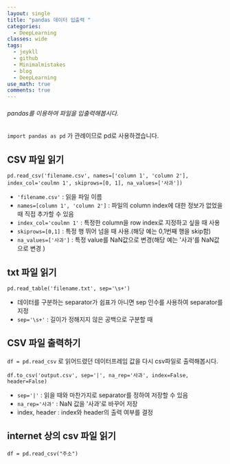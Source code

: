 ```yaml
---
layout: single
title: "pandas 데이터 입출력 "
categories:
  - DeepLearning
classes: wide
tags:
  - jeykll
  - github
  - Minimalmistakes
  - blog
  - DeepLearning
use_math: true
comments: true
---
```


###### pandas를 이용하여 파일을 입출력해봅시다.  

`import pandas as pd` 가 관례이므로 pd로 사용하겠습니다.  

## CSV 파일 읽기
`pd.read_csv('filename.csv', names=['column 1', 'column 2'], index_col='coulmn 1', skiprows=[0, 1], na_values=['사과'])`  

+ `'filename.csv'` : 읽을 파일 이름
+ `names=[column 1', 'column 2']` : 파일의 column index에 대한 정보가 없었을 때 직접 추가할 수 있음  
+ `index_col='coulmn 1'` : 특정한 column을 row index로 지정하고 싶을 때 사용  
+ `skiprows=[0,1]` : 특정 행 뛰어 넘을 때 사용.(해당 예는 0,1번째 행을 skip함)  
+ `na_values=['사과']` : 특정 value를 NaN값으로 변경(해당 예는 '사과'를 NaN값으로 변경 )

## txt 파일 읽기  
`pd.read_table('filename.txt', sep='\s+')`  

+ 데이터를 구분하는 separator가 쉽표가 아니면 sep 인수를 사용하여 separator를 지정  
+ `sep='\s+'` : 길이가 정해지지 않은 공백으로 구분할 때  

## CSV 파일 출력하기  
`df = pd.read_csv` 로 읽어드렸던 데이터프레임 값을 다시 csv파일로 출력해봅시다.  

`df.to_csv('output.csv', sep='|', na_rep='사과', index=False, header=False)`  

+ `sep='|'` : 읽을 때와 마찬가지로 separator를 정하여 저장할 수 있음  
+ `na_rep='사과'` : NaN 값을 '사과'로 바꾸어 저장  
+ index, header : index와 header의 출력 여부를 결정  

## internet 상의 csv 파일 읽기  
`df = pd.read_csv("주소")`  
